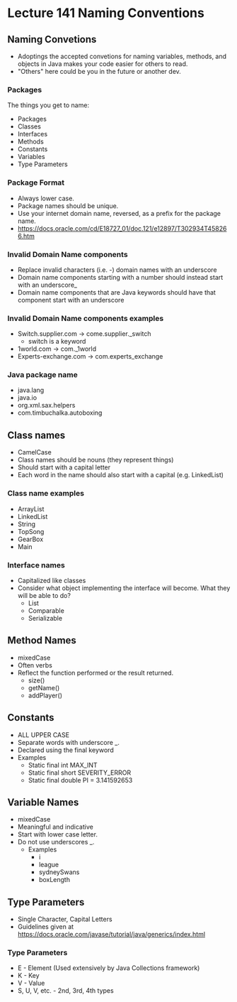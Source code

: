 # Lecture 141 Naming Conventions

## Naming Convetions

* Adoptings the accepted convetions for naming variables, methods, and objects in Java makes your code easier for others to read.
* "Others" here could be you in the future or another dev.

### Packages

The things you get to name:
* Packages
* Classes
* Interfaces
* Methods
* Constants
* Variables
* Type Parameters

### Package Format

* Always lower case.
* Package names should be unique.
* Use your internet domain name, reversed, as a prefix for the package name.
* https://docs.oracle.com/cd/E18727_01/doc.121/e12897/T302934T458266.htm

### Invalid Domain Name components
* Replace invalid characters (i.e. -) domain names with an underscore
* Domain name components starting with a number should instead start with an underscore_
* Domain name components that are Java keywords should have that component start with an underscore

### Invalid Domain Name components examples
* Switch.supplier.com -> come.supplier._switch
  * switch is a keyword
* 1world.com -> com._1world
* Experts-exchange.com -> com.experts_exchange

### Java package name
* java.lang
* java.io
* org.xml.sax.helpers
* com.timbuchalka.autoboxing

## Class names
* CamelCase
* Class names should be nouns (they represent things)
* Should start with a capital letter
* Each word in the name should also start with a capital (e.g. LinkedList)

### Class name examples
* ArrayList
* LinkedList
* String
* TopSong
* GearBox
* Main

### Interface names
* Capitalized like classes
* Consider what object implementing the interface will become. What they will be able to do?
  * List
  * Comparable
  * Serializable

## Method Names
* mixedCase
* Often verbs
* Reflect the function performed or the result returned.
  * size()
  * getName()
  * addPlayer()

## Constants
* ALL UPPER CASE
* Separate words with underscore _.
* Declared using the final keyword
* Examples
  * Static final int MAX_INT
  * Static final short SEVERITY_ERROR
  * Static final double PI = 3.141592653

## Variable Names
* mixedCase
* Meaningful and indicative
* Start with lower case letter.
* Do not use underscores _.
  * Examples
    * i
    * league
    * sydneySwans
    * boxLength

## Type Parameters
* Single Character, Capital Letters
* Guidelines given at https://docs.oracle.com/javase/tutorial/java/generics/index.html

### Type Parameters
* E - Element (Used extensively by Java Collections framework)
* K - Key
* V - Value
* S, U, V, etc. - 2nd, 3rd, 4th types
